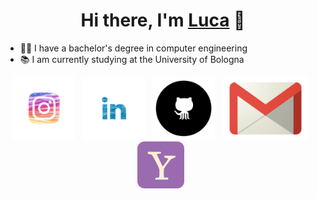 <h1 align="center">Hi there, I'm <a href="https://github.com/LucaBerardi6" >Luca</a> 👋 </h1>



- 👨‍🎓 I have a bachelor's degree in computer engineering
- 📚 I am currently studying at the University of Bologna


<p align='center'>
   <a href="https://www.instagram.com/luca__berardi/"><img height="100" src="https://github.com/LucaBerardi6/LucaBerardi6/blob/main/instagram_logo.webp"></a>&nbsp;&nbsp;
 <a href="https://www.linkedin.com/in/luca-berardi-911a94237/"><img height="100" src="https://github.com/LucaBerardi6/LucaBerardi6/blob/main/linkedin_logo.png"></a>&nbsp;&nbsp;
 <a href="https://github.com/LucaBerardi6"><img height="100" src="https://github.com/LucaBerardi6/LucaBerardi6/blob/main/logo_github.png"></a>&nbsp;&nbsp;  
 <a href="mailto:berardiluca99@gmail.com"><img height="100" src="https://github.com/LucaBerardi6/LucaBerardi6/blob/main/gmail-logo.webp"></a>&nbsp;&nbsp;
 <a href="mailto:berardiluca99@gmail.com"><img height="75" src="https://github.com/LucaBerardi6/LucaBerardi6/blob/main/yahoo_logo.png"></a>&nbsp;&nbsp;  
  
   
</p>   


   


<!--
- 🔭 I’m currently working on ...
- 🌱 I’m currently learning ...
- 👯 I’m looking to collaborate on ...
- 🤔 I’m looking for help with ...
- 💬 Ask me about ...
- 📫 How to reach me: ...
- 😄 Pronouns: ...
- ⚡ Fun fact: ...
-->
